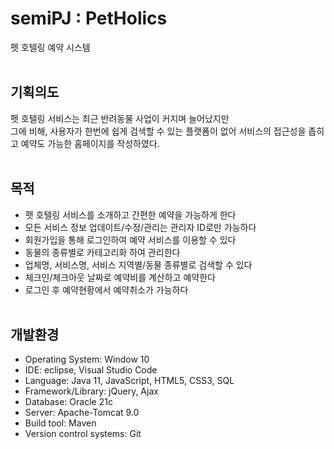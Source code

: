 # semiPJ : PetHolics
펫 호텔링 예약 시스템
<br><br>


## 기획의도
펫 호텔링 서비스는 최근 반려동물 사업이 커지며 늘어났지만<br>
그에 비해, 사용자가 한번에 쉽게 검색할 수 있는 플랫폼이 없어 서비스의 접근성을 좁히고 예약도 가능한 홈페이지를 작성하였다.
<br><br>

## 목적
- 펫 호텔링 서비스를 소개하고 간편한 예약을 가능하게 한다
- 모든 서비스 정보 업데이트/수정/관리는 관리자 ID로만 가능하다
- 회원가입을 통해 로그인하여 예약 서비스를 이용할 수 있다
- 동물의 종류별로 카테고리화 하여 관리한다
- 업체명, 서비스명, 서비스 지역별/동물 종류별로 검색할 수 있다
- 체크인/체크아웃 날짜로 예약비를 계산하고 예약한다
- 로그인 후 예약현황에서 예약취소가 가능하다
<br><br>


## 개발환경
* Operating System: Window 10
* IDE: eclipse, Visual Studio Code
* Language: Java 11, JavaScript, HTML5, CSS3, SQL
* Framework/Library: jQuery, Ajax
* Database: Oracle 21c
* Server: Apache-Tomcat 9.0
* Build tool: Maven
* Version control systems: Git
